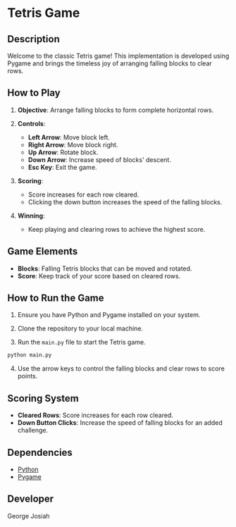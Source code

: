 # Tetris Game

## Description

Welcome to the classic Tetris game! This implementation is developed using Pygame and brings the timeless joy of arranging falling blocks to clear rows.

## How to Play

1. **Objective**: Arrange falling blocks to form complete horizontal rows.

2. **Controls**:
   - **Left Arrow**: Move block left.
   - **Right Arrow**: Move block right.
   - **Up Arrow**: Rotate block.
   - **Down Arrow**: Increase speed of blocks' descent.
   - **Esc Key**: Exit the game.

3. **Scoring**:
   - Score increases for each row cleared.
   - Clicking the down button increases the speed of the falling blocks.

4. **Winning**:
   - Keep playing and clearing rows to achieve the highest score.

## Game Elements

- **Blocks**: Falling Tetris blocks that can be moved and rotated.
- **Score**: Keep track of your score based on cleared rows.

## How to Run the Game

1. Ensure you have Python and Pygame installed on your system.

2. Clone the repository to your local machine.

3. Run the `main.py` file to start the Tetris game.

```bash
python main.py
```

4. Use the arrow keys to control the falling blocks and clear rows to score points.

## Scoring System

- **Cleared Rows**: Score increases for each row cleared.
- **Down Button Clicks**: Increase the speed of falling blocks for an added challenge.

## Dependencies

- [Python](https://www.python.org/)
- [Pygame](https://www.pygame.org/)

## Developer

George Josiah

